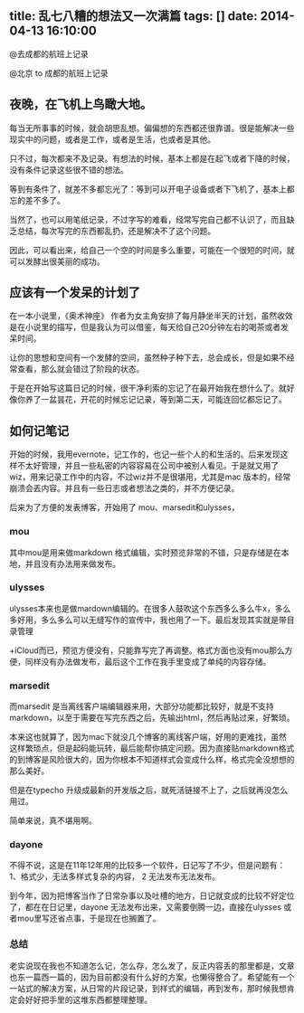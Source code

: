 title: 乱七八糟的想法又一次满篇
tags: []
date: 2014-04-13 16:10:00
---

@去成都的航班上记录

@北京 to 成都的航班上记录

## 夜晚，在飞机上鸟瞰大地。

每当无所事事的时候，就会胡思乱想。偏偏想的东西都还很靠谱。很是能解决一些现实中的问题，或者是工作，或者是生活，也或者是其他。

只不过，每次都来不及记录。有想法的时候，基本上都是在起飞或者下降的时候，没有条件记录这些很不错的想法。

等到有条件了，就差不多都忘光了：等到可以开电子设备或者下飞机了，基本上都忘的差不多了。

当然了，也可以用笔纸记录，不过字写的难看，经常写完自己都不认识了，而且缺乏总结，每次写完的东西都乱扔，还是解决不了这个问题。

因此，可以看出来，给自己一个空的时间是多么重要，可能在一个很短的时间，就可以发酵出很美丽的成功。
<!--more-->
## 应该有一个发呆的计划了

在一本小说里，《奥术神座》 作者为女主角安排了每月静坐半天的计划，虽然收效是在小说里的描写，但是我认为可以借鉴，每天给自己20分钟左右的喝茶或者发呆时间。

让你的思想和空间有一个发酵的空间，虽然种子种下去，总会成长，但是如果不经常查看，那么就会错过了阶段的状态。

于是在开始写这篇日记的时候，很干净利索的忘记了在最开始我在想什么了。就好像你养了一盆昙花，开花的时候忘记记录，等到第二天，可能连回忆都忘记了。

## 如何记笔记

开始的时候，我用evernote，记工作的，也记一些个人的和生活的。后来发现这样不太好管理，并且一些私密的内容容易在公司中被别人看见。于是就又用了wiz，用来记录工作中的内容，不过wiz并不是很堪用，尤其是mac 版本的，经常崩溃会丟内容。并且有一些日志或者想法之类的，并不方便记录。

后来为了方便的发表博客，开始用了 mou、marsedit和ulysses，

### mou

其中mou是用来做markdown 格式编辑，实时预览非常的不错，只是存储是在本地，并且没有办法用来做发布。

### ulysses

ulysses本来也是做mardown编辑的。在很多人鼓吹这个东西多么多么牛x，多么多好用，多么多么可以无缝写作的宣传中，我也用了一下。最后发现其实就是带目录管理

+iCloud而已，预览方便没有，只能靠写完了再调整。格式方面也没有mou那么方便，同样没有办法做发布，最后这个工作在我手里变成了单纯的内容存储。

### marsedit

而marsedit 是当离线客户端编辑器来用，大部分功能都比较好，就是不支持markdown，以至于需要在写完东西之后，先输出html，然后再贴过来，好繁琐。

本来这也就算了，因为mac下就没几个博客的离线客户端，好用的更难找，虽然这样繁琐点，但是起码能玩转，最后能帮你搞定问题。因为直接贴markdown格式的到博客是风险很大的，因为你根本不知道样式会变成什么样，格式完全没想想的那么美好。

但是在typecho 升级成最新的开发版之后，就死活链接不上了，之后就再没怎么用过。

简单来说，真不堪用啊。

### dayone

不得不说，这是在11年12年用的比较多一个软件，日记写了不少，但是问题有：1、格式少，无法多样式复杂的内容， 2 无法发布无法发布。

到今年，因为把博客当作了日常杂事以及吐槽的地方，日记就变成的比较不好定位了，都在在日记里，dayone 无法发布出来，又需要倒腾一边，直接在ulysses 或者mou里写还省点事，于是现在也搁置了。

### 总结

老实说现在我也不知道怎么记，怎么存，怎么发了，反正内容丢的那里都是，文章也东一篇西一篇的，因为目前都没有什么好的方案，也懒得整合了。希望能有一个一站式的解决方案，从日常的片段记录，到样式的编辑，再到发布，那时候我想肯定会好好把手里的这堆东西都整理整理。